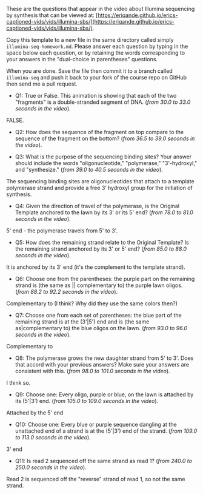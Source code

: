 

These are the questions that appear in the video about Illumina sequencing by synthesis that
can be viewed at: [https://eriqande.github.io/erics-captioned-vids/vids/illumina-sbs/](https://eriqande.github.io/erics-captioned-vids/vids/illumina-sbs/).

Copy this template to a new file in the same directory called simply
`illumina-seq-homework.md`.  Please answer each question by typing in the space below each question, or by retaining the words corresponding to
your answers in the "dual-choice in parentheses" questions.

When you are done.  Save the file then commit it
to a branch called `illumina-seq` and push it back to your
fork of the course repo on GitHub then send me a pull request.



* Q1: True or False. This animation is showing that each of the two "fragments" is a double-stranded segment of DNA. (_from 30.0 to 33.0 seconds in the video_).

FALSE.

* Q2: How does the sequence of the fragment on top compare to the sequence of the fragment on the bottom? (_from 36.5 to 39.0 seconds in the video_).



* Q3: What is the purpose of the sequencing binding sites? Your answer should include the words "oligonucleotide," "polymerase," "3'-hydroxyl," and "synthesize." (_from 39.0 to 40.5 seconds in the video_).

The sequencing binding sites are  oligonucleotides that attach to a template polymerase strand and provide a free 3’ hydroxyl group for the initiation of synthesis.

* Q4: Given the direction of travel of the polymerase, is the Original Template anchored to the lawn by its 3' or its 5' end? (_from 78.0 to 81.0 seconds in the video_).

5' end - the polymerase travels from 5' to 3'. 

* Q5: How does the remaining strand relate to the Original Template? Is the remaining strand anchored by its 3' or 5' end? (_from 85.0 to 88.0 seconds in the video_).

It is anchored by its 3' end (it's the complement to the template strand).


* Q6: Choose one from the parentheses: the purple part on the remaining strand is (the same as || complementary to) the purple lawn oligos.  (_from 88.2 to 92.2 seconds in the video_).

Complementary to (I think? Why did they use the same colors then?)

* Q7: Choose one from each set of parentheses: the blue part of the remaining strand is at the (3'|5') end and is (the same as|complementary to) the blue oligos on the lawn.  (_from 93.0 to 96.0 seconds in the video_).

Complementary to

* Q8: The polymerase grows the new daughter strand from 5' to 3'.  Does that accord with your previous answers?  Make sure your answers are consistent with this. (_from 98.0 to 101.0 seconds in the video_).

I think so.

* Q9: Choose one: Every oligo, purple or blue, on the lawn is attached by its (5'|3') end. (_from 105.0 to 109.0 seconds in the video_).

Attached by the 5' end



* Q10: Choose one: Every blue or purple sequence dangling at the unattached end of a strand is at the (5'|3') end of the strand. (_from 109.0 to 113.0 seconds in the video_).

3' end

* Q11: Is read 2 sequenced off the same strand as read 1? (_from 240.0 to 250.0 seconds in the video_).

Read 2 is sequenced off the "reverse" strand of read 1, so not the same strand.
